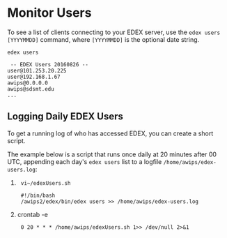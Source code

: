 # Monitor Users

To see a list of clients connecting to your EDEX server, use the `edex users [YYYYMMDD]` command, where `[YYYYMMDD]` is the optional date string.

    edex users
    
     -- EDEX Users 20160826 --
    user@101.253.20.225
    user@192.168.1.67
    awips@0.0.0.0
    awips@sdsmt.edu
    ...


    
## Logging Daily EDEX Users

To get a running log of who has accessed EDEX, you can create a short script.  

The example below is a script that runs once daily at 20 minutes after 00 UTC, appending each day's `edex users` list to a logfile `/home/awips/edex-users.log`:


1. 
        vi~/edexUsers.sh
        
        #!/bin/bash
        /awips2/edex/bin/edex users >> /home/awips/edex-users.log
        
2. 
    crontab -e
        
        0 20 * * * /home/awips/edexUsers.sh 1>> /dev/null 2>&1
    
    
